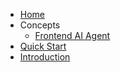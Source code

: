 * [Home](/)
* Concepts
  * [Frontend AI Agent](/concepts/frontend_ai_agent.md)
* [Quick Start](/tutorial/quick_start.md)  
* [Introduction](/tutorial/an_introduction_to_gru.md)